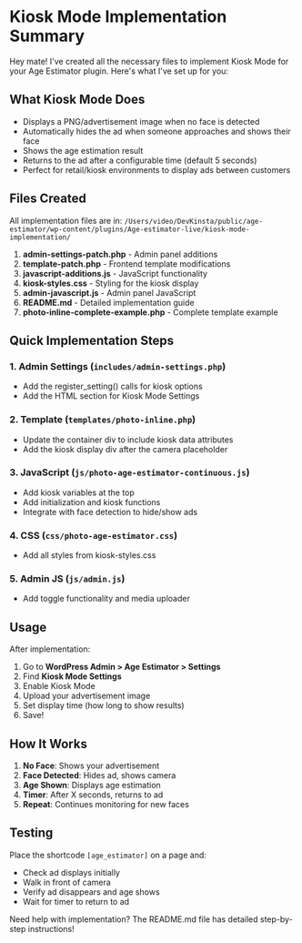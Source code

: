 # Kiosk Mode Implementation Summary

Hey mate! I've created all the necessary files to implement Kiosk Mode for your Age Estimator plugin. Here's what I've set up for you:

## What Kiosk Mode Does

- Displays a PNG/advertisement image when no face is detected
- Automatically hides the ad when someone approaches and shows their face
- Shows the age estimation result
- Returns to the ad after a configurable time (default 5 seconds)
- Perfect for retail/kiosk environments to display ads between customers

## Files Created

All implementation files are in:
`/Users/video/DevKinsta/public/age-estimator/wp-content/plugins/Age-estimator-live/kiosk-mode-implementation/`

1. **admin-settings-patch.php** - Admin panel additions
2. **template-patch.php** - Frontend template modifications
3. **javascript-additions.js** - JavaScript functionality
4. **kiosk-styles.css** - Styling for the kiosk display
5. **admin-javascript.js** - Admin panel JavaScript
6. **README.md** - Detailed implementation guide
7. **photo-inline-complete-example.php** - Complete template example

## Quick Implementation Steps

### 1. Admin Settings (`includes/admin-settings.php`)
- Add the register_setting() calls for kiosk options
- Add the HTML section for Kiosk Mode Settings

### 2. Template (`templates/photo-inline.php`)
- Update the container div to include kiosk data attributes
- Add the kiosk display div after the camera placeholder

### 3. JavaScript (`js/photo-age-estimator-continuous.js`)
- Add kiosk variables at the top
- Add initialization and kiosk functions
- Integrate with face detection to hide/show ads

### 4. CSS (`css/photo-age-estimator.css`)
- Add all styles from kiosk-styles.css

### 5. Admin JS (`js/admin.js`)
- Add toggle functionality and media uploader

## Usage

After implementation:
1. Go to **WordPress Admin > Age Estimator > Settings**
2. Find **Kiosk Mode Settings**
3. Enable Kiosk Mode
4. Upload your advertisement image
5. Set display time (how long to show results)
6. Save!

## How It Works

1. **No Face**: Shows your advertisement
2. **Face Detected**: Hides ad, shows camera
3. **Age Shown**: Displays age estimation
4. **Timer**: After X seconds, returns to ad
5. **Repeat**: Continues monitoring for new faces

## Testing

Place the shortcode `[age_estimator]` on a page and:
- Check ad displays initially
- Walk in front of camera
- Verify ad disappears and age shows
- Wait for timer to return to ad

Need help with implementation? The README.md file has detailed step-by-step instructions!